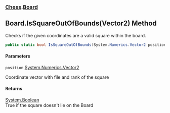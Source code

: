 ### [Chess](Chess.md 'Chess').[Board](Chess.Board.md 'Chess.Board')

## Board.IsSquareOutOfBounds(Vector2) Method

Checks if the given coordinates are a valid square within the board.

```csharp
public static bool IsSquareOutOfBounds(System.Numerics.Vector2 position);
```
#### Parameters

<a name='Chess.Board.IsSquareOutOfBounds(System.Numerics.Vector2).position'></a>

`position` [System.Numerics.Vector2](https://docs.microsoft.com/en-us/dotnet/api/System.Numerics.Vector2 'System.Numerics.Vector2')

Coordinate vector with file and rank of the square

#### Returns
[System.Boolean](https://docs.microsoft.com/en-us/dotnet/api/System.Boolean 'System.Boolean')  
True if the square doesn't lie on the Board